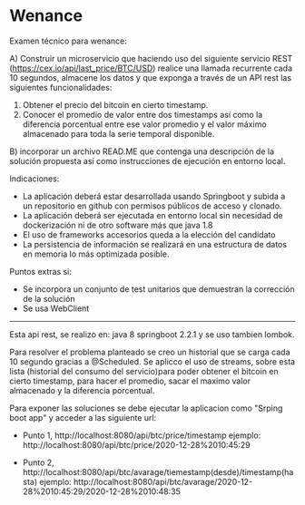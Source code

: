 # Wenance
Examen técnico para wenance:

A) Construir un microservicio que haciendo uso del siguiente servicio REST (https://cex.io/api/last_price/BTC/USD)
realice una llamada recurrente cada 10 segundos, almacene los datos y que exponga a través de un API rest las siguientes funcionalidades:

1. Obtener el precio del bitcoin en cierto timestamp.
2. Conocer el promedio de valor entre dos timestamps así como la diferencia porcentual entre ese valor promedio y el valor máximo almacenado para toda la serie temporal disponible.

B) incorporar un archivo READ.ME que contenga una descripción de la solución propuesta así como instrucciones de ejecución en entorno local.

Indicaciones:
* La aplicación deberá estar desarrollada usando Springboot y subida a un repositorio en github con permisos públicos de acceso y clonado.
* La aplicación deberá ser ejecutada en entorno local sin necesidad de dockerización ni de otro software más que java 1.8
* El uso de frameworks accesorios queda a la elección del candidato
* La persistencia de información se realizará en una estructura de datos en memoria lo más optimizada posible.

Puntos extras si:
- Se incorpora un conjunto de test unitarios que demuestran la corrección de la solución
- Se usa WebClient 

****************************************************************************************************************************************************************************

Esta api rest, se realizo en:
java 8
springboot 2.2.1
y se uso tambien lombok.

Para resolver el problema planteado se creo un historial que se carga cada 10 segundo gracias a @Scheduled. 
Se aplicco el uso de streams, sobre esta lista (historial del consumo del servicio)para poder obtener el bitcoin en cierto timestamp, para hacer el promedio, sacar el maximo valor almacenado y la diferencia porcentual.

Para exponer las soluciones se debe ejecutar la aplicacion como "Srping boot app" y acceder a las siguiente url:

* Punto 1, http://localhost:8080/api/btc/price/timestamp
ejemplo: http://localhost:8080/api/btc/price/2020-12-28%2010:45:29

* Punto 2, http://localhost:8080/api/btc/avarage/tiemestamp(desde)/timestamp(hasta)
ejemplo: http://localhost:8080/api/btc/avarage/2020-12-28%2010:45:29/2020-12-28%2010:48:35





